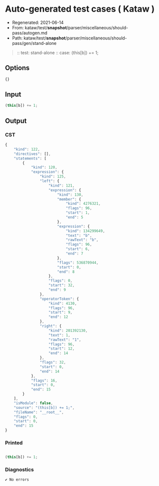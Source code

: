 # Auto-generated test cases ( Kataw )
- Regenerated: 2021-06-14
- From: kataw/test/__snapshot__/parser/miscellaneous/should-pass/autogen.md
- Path: kataw/test/__snapshot__/parser/miscellaneous/should-pass/gen/stand-alone
> :: test: stand-alone
> :: case: (this[b]) += 1;
## Options

`````js
{}
`````
## Input

`````js
(this[b]) += 1;
`````
## Output

### CST

```javascript
{
    "kind": 122,
    "directives": [],
    "statements": [
        {
            "kind": 120,
            "expression": {
                "kind": 125,
                "left": {
                    "kind": 121,
                    "expression": {
                        "kind": 130,
                        "member": {
                            "kind": 4276321,
                            "flags": 96,
                            "start": 1,
                            "end": 5
                        },
                        "expression": {
                            "kind": 134299649,
                            "text": "b",
                            "rawText": "b",
                            "flags": 96,
                            "start": 6,
                            "end": 7
                        },
                        "flags": 536870944,
                        "start": 0,
                        "end": 8
                    },
                    "flags": 0,
                    "start": 32,
                    "end": 9
                },
                "operatorToken": {
                    "kind": 4130,
                    "flags": 96,
                    "start": 9,
                    "end": 12
                },
                "right": {
                    "kind": 201392130,
                    "text": 1,
                    "rawText": "1",
                    "flags": 96,
                    "start": 12,
                    "end": 14
                },
                "flags": 32,
                "start": 0,
                "end": 14
            },
            "flags": 16,
            "start": 0,
            "end": 15
        }
    ],
    "isModule": false,
    "source": "(this[b]) += 1;",
    "fileName": "__root__",
    "flags": 0,
    "start": 0,
    "end": 15
}
```

### Printed

```javascript

(this[b]) += 1;

```

### Diagnostics

```javascript
✔ No errors
```

